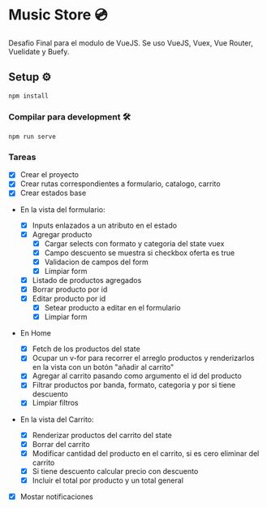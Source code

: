 # Music Store 💿

Desafio Final para el modulo de VueJS. Se uso VueJS, Vuex, Vue Router, Vuelidate y Buefy.

## Setup ⚙️

```
npm install
```

### Compilar para development 🛠️

```
npm run serve
```

### Tareas

- [x] Crear el proyecto
- [x] Crear rutas correspondientes a formulario, catalogo, carrito
- [x] Crear estados base
- En la vista del formulario:

  - [x] Inputs enlazados a un atributo en el estado
  - [x] Agregar producto
    - [x] Cargar selects con formato y categoria del state vuex
    - [x] Campo descuento se muestra si checkbox oferta es true
    - [x] Validacion de campos del form
    - [x] Limpiar form
  - [x] Listado de productos agregados
  - [x] Borrar producto por id
  - [x] Editar producto por id
    - [x] Setear producto a editar en el formulario
    - [x] Limpiar form

- En Home

  - [x] Fetch de los productos del state
  - [x] Ocupar un v-for para recorrer el arreglo productos y renderizarlos en la vista con un botón "añadir al carrito"
  - [x] Agregar al carrito pasando como argumento el id del producto
  - [x] Filtrar productos por banda, formato, categoria y por si tiene descuento
  - [x] Limpiar filtros

- En la vista del Carrito:

  - [x] Renderizar productos del carrito del state
  - [x] Borrar del carrito
  - [x] Modificar cantidad del producto en el carrito, si es cero eliminar del carrito
  - [x] Si tiene descuento calcular precio con descuento
  - [x] Incluir el total por producto y un total general

- [x] Mostar notificaciones
